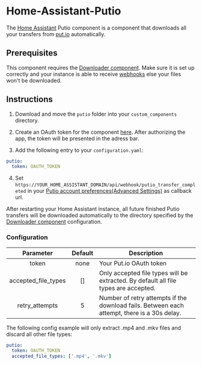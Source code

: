 # Home-Assistant-Putio
The [Home Assistant](https://home-assistant.io) Putio component is a component that downloads all your transfers from [put.io](http://put.io) automatically.

## Prerequisites

This component requires the [Downloader component](https://www.home-assistant.io/components/downloader/). Make sure it is set up correctly and your instance is able to receive [webhooks](https://www.home-assistant.io/docs/automation/trigger/#webhook-trigger) else your files won't be downloaded.

## Instructions

1. Download and move the `putio` folder into your `custom_components` directory.

2. Create an OAuth token for the component [here](https://app.put.io/authenticate?client_id=4045). After authorizing the app, the token will be presented in the adress bar.

3. Add the following entry to your `configuration.yaml`:

```yaml
putio: 
  token: OAUTH_TOKEN
```

4. Set `https://YOUR_HOME_ASSISTANT_DOMAIN/api/webhook/putio_transfer_completed` in your [Putio account preferences(Advanced Settings)](https://app.put.io/settings/preferences) as callback url.

After restarting your Home Assistant instance, all future finished Putio transfers will be downloaded automatically to the directory specified by the [Downloader component](https://www.home-assistant.io/components/downloader/) configuration.

### Configuration

| Parameter | Default | Description |
|:---:|:---:|---|
| token | none| Your Put.io OAuth token |                                                                                                                                      
| accepted_file_types | [] | Only accepted file types will be extracted. By default all file types are accepted. |
| retry_attempts | 5 | Number of retry attempts if the download fails. Between each attempt, there is a 30s delay. |

The following config example will only extract .mp4 and .mkv files and discard all other file types:

```yaml
putio: 
  token: OAUTH_TOKEN
  accepted_file_types: ['.mp4', '.mkv']
```